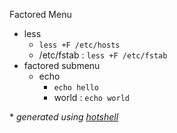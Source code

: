 Factored Menu
- less  
  - `less +F /etc/hosts`
  - /etc/fstab : `less +F /etc/fstab`
- factored submenu  
  - echo  
    - `echo hello`
    - world : `echo world`

\* *generated using [hotshell](https://github.com/julienmoumne/hotshell)*